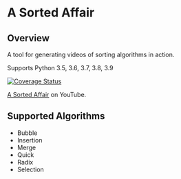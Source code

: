 # A Sorted Affair
## Overview
A tool for generating videos of sorting algorithms in action.

Supports Python 3.5, 3.6, 3.7, 3.8, 3.9

[![Coverage Status](https://coveralls.io/repos/github/jconstam/a_sorted_affair/badge.svg?branch=features/unit_testing)](https://coveralls.io/github/jconstam/a_sorted_affair?branch=features/unit_testing)

[A Sorted Affair](https://www.youtube.com/channel/UCtHny_I8KsaFS7gz55HhCeg) on YouTube.

## Supported Algorithms
* Bubble
* Insertion
* Merge
* Quick
* Radix
* Selection